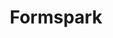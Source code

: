 ---
codehost: https://github.com/https://github.com/formspark
logohandle: formsparkio
sort: formspark
title: Formspark
twitter: https://x.com/formsparkapp
website: https://formspark.io/
---